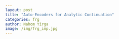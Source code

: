 ```yaml
---
layout: post
title: "Auto-Encoders for Analytic Continuation"
categories: frg
author: Nahom Yirga
image: /img/frg_imp.jpg
---
```


